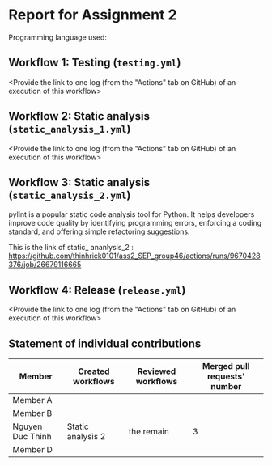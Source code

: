 # Report for Assignment 2

Programming language used: <Python>

## Workflow 1: Testing (`testing.yml`)

<Inform which tool is used to compile and test.>

<Provide the link to one log (from the "Actions" tab on GitHub) of an execution of this workflow>

## Workflow 2: Static analysis (`static_analysis_1.yml`)

<Inform which tool is used to perform code quality check with static analysis.>

<Provide the link to one log (from the "Actions" tab on GitHub) of an execution of this workflow>

## Workflow 3: Static analysis (`static_analysis_2.yml`)

pylint is a popular static code analysis tool for Python. It helps developers improve code quality by identifying programming errors, enforcing a coding standard, and offering simple refactoring suggestions.

This is the link of static_ ananlysis_2 : https://github.com/thinhrick0101/ass2_SEP_group46/actions/runs/9670428376/job/26679116665

## Workflow 4: Release (`release.yml`)

<Provide the link to one log (from the "Actions" tab on GitHub) of an execution of this workflow>

## Statement of individual contributions

<Write what each group member did. Use the following table for that and add additional text under it if you see fit.>

| Member | Created workflows | Reviewed workflows | Merged pull requests' number |
| --- | --- | --- | --- |
| Member A | | | |
| Member B | | | |
| Nguyen Duc Thinh | Static analysis 2 | the remain | 3|
| Member D | | | |
